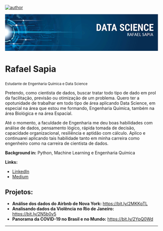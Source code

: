 [![author](https://img.shields.io/badge/autor-RafaelSapia-red.svg)](https://www.linkedin.com/in/rafael-sapia-b69408199/) 

<p align="center">
  <img src="TEMPLATE_GITHUB.png" >
</p>

# Rafael Sapia
<sub>Estudante de Engenharia Química e Data Science</sub>

Pretendo, como cientista de dados, buscar tratar todo tipo de dado em prol da facilitação, previsão ou otimização de um problema. Quero ter a opotunidade de trabalhar em todo tipo de área aplicando Data Science, em especial na área que estou me formando, Engenharia Química, também na área Biológica e na área Espacial.

Até o momento, a faculdade de Engenharia me deu boas habilidades com análise de dados, pensamento lógico, rápida tomada de decisão, capacidade organizacional, resiliência e aptidão com cálculo. Aplico e continuarei aplicando tais habilidade tanto em minha carreira como engenheiro como na carreira de cientista de dados. 

**Background in:** Python, Machine Learning e Engenharia Química 

**Links:**
* [LinkedIn](https://www.linkedin.com/in/rafael-sapia-b69408199/)
* [Medium](https://medium.com/@rafasapia)


## Projetos:
*  **Análise dos dados do Airbnb de Nova York:** https://bit.ly/2MKKpTL
*  **Analisando dados da Violência no Rio de Janeiro:** https://bit.ly/2N5b0v5
*  **Panorama da COVID-19 no Brasil e no Mundo:** https://bit.ly/2YpQ0Wd
---
